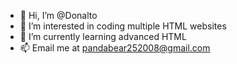 - 👋 Hi, I’m @Donalto
- 👀 I’m interested in coding multiple HTML websites
- 🌱 I’m currently learning advanced HTML
- 📫 Email me at pandabear252008@gmail.com
